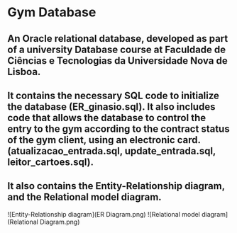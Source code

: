 # Gym Database
## An Oracle relational database, developed as part of a university Database course at Faculdade de Ciências e Tecnologias da Universidade Nova de Lisboa.
## It contains the necessary SQL code to initialize the database (ER_ginasio.sql). It also includes code that allows the database to control the entry to the gym according to the contract status of the gym client, using an electronic card. (atualizacao_entrada.sql, update_entrada.sql, leitor_cartoes.sql).
## It also contains the Entity-Relationship diagram, and the Relational model diagram.

![Entity-Relationship diagram](ER Diagram.png)
![Relational model diagram](Relational Diagram.png)
